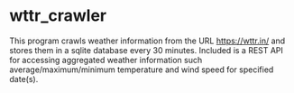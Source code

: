 # wttr_crawler
This program crawls weather information from the URL https://wttr.in/ and stores them in a sqlite database every 30 minutes. Included is a REST API for accessing aggregated weather information such average/maximum/minimum temperature and wind speed for specified date(s).
